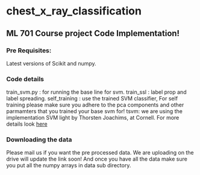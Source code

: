 # chest_x_ray_classification

## ML 701 Course project Code Implementation!

### Pre Requisites: 

Latest versions of Scikit and numpy. 

### Code details

train_svm.py : for running the base line for svm. 
train_ssl : label prop and label spreading. 
self_training : use the trained SVM classifier, For self training please make sure you adhere to the pca components and other parmamters that you trained your base svm for! 
tsvm: we are using the implementation SVM light by Thorsten Joachims, at Cornell. For more details look [here](http://svmlight.joachims.org/)

### Downloading the data 

Please mail us if you want the pre processed data. We are uploading on the drive will update the link soon! And once you have all the data make sure you put all the numpy arrays in data sub directory. 